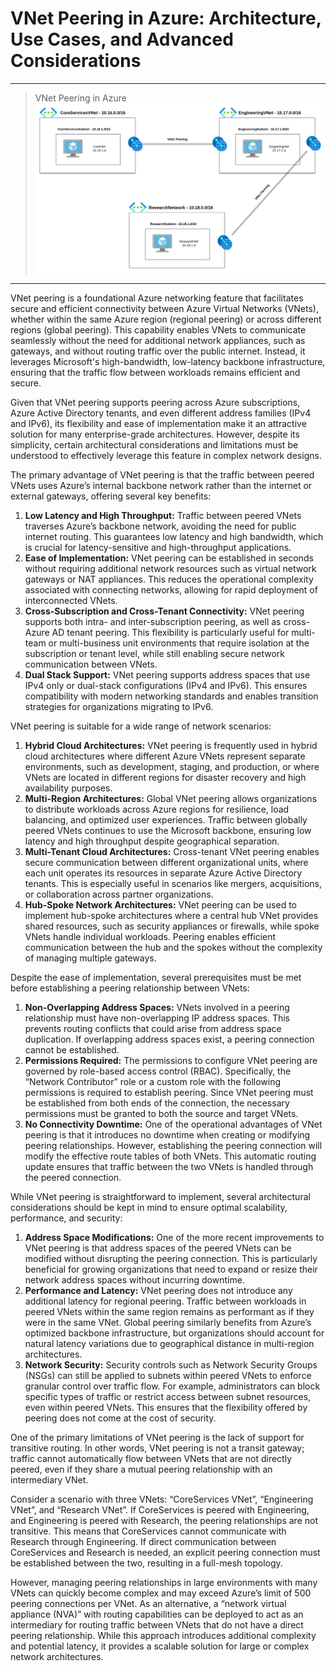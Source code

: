 # VNet Peering in Azure: Architecture, Use Cases, and Advanced Considerations

---

> VNet Peering in Azure
![VNet Peering in Azure](../../architecture-diagrams/azure/VNet%20Peering%20in%20Azure.png)

---

VNet peering is a foundational Azure networking feature that facilitates secure and efficient connectivity between Azure Virtual Networks (VNets), whether within the same Azure region (regional peering) or across different regions (global peering). This capability enables VNets to communicate seamlessly without the need for additional network appliances, such as gateways, and without routing traffic over the public internet. Instead, it leverages Microsoft's high-bandwidth, low-latency backbone infrastructure, ensuring that the traffic flow between workloads remains efficient and secure.

Given that VNet peering supports peering across Azure subscriptions, Azure Active Directory tenants, and even different address families (IPv4 and IPv6), its flexibility and ease of implementation make it an attractive solution for many enterprise-grade architectures. However, despite its simplicity, certain architectural considerations and limitations must be understood to effectively leverage this feature in complex network designs.

The primary advantage of VNet peering is that the traffic between peered VNets uses Azure’s internal backbone network rather than the internet or external gateways, offering several key benefits:

1. **Low Latency and High Throughput:** Traffic between peered VNets traverses Azure’s backbone network, avoiding the need for public internet routing. This guarantees low latency and high bandwidth, which is crucial for latency-sensitive and high-throughput applications.
2. **Ease of Implementation:** VNet peering can be established in seconds without requiring additional network resources such as virtual network gateways or NAT appliances. This reduces the operational complexity associated with connecting networks, allowing for rapid deployment of interconnected VNets.
3. **Cross-Subscription and Cross-Tenant Connectivity:** VNet peering supports both intra- and inter-subscription peering, as well as cross-Azure AD tenant peering. This flexibility is particularly useful for multi-team or multi-business unit environments that require isolation at the subscription or tenant level, while still enabling secure network communication between VNets.
4. **Dual Stack Support:** VNet peering supports address spaces that use IPv4 only or dual-stack configurations (IPv4 and IPv6). This ensures compatibility with modern networking standards and enables transition strategies for organizations migrating to IPv6.

VNet peering is suitable for a wide range of network scenarios:

1. **Hybrid Cloud Architectures:** VNet peering is frequently used in hybrid cloud architectures where different Azure VNets represent separate environments, such as development, staging, and production, or where VNets are located in different regions for disaster recovery and high availability purposes.
2. **Multi-Region Architectures:** Global VNet peering allows organizations to distribute workloads across Azure regions for resilience, load balancing, and optimized user experiences. Traffic between globally peered VNets continues to use the Microsoft backbone, ensuring low latency and high throughput despite geographical separation.
3. **Multi-Tenant Cloud Architectures:** Cross-tenant VNet peering enables secure communication between different organizational units, where each unit operates its resources in separate Azure Active Directory tenants. This is especially useful in scenarios like mergers, acquisitions, or collaboration across partner organizations.
4. **Hub-Spoke Network Architectures:** VNet peering can be used to implement hub-spoke architectures where a central hub VNet provides shared resources, such as security appliances or firewalls, while spoke VNets handle individual workloads. Peering enables efficient communication between the hub and the spokes without the complexity of managing multiple gateways.

Despite the ease of implementation, several prerequisites must be met before establishing a peering relationship between VNets:

1. **Non-Overlapping Address Spaces:** VNets involved in a peering relationship must have non-overlapping IP address spaces. This prevents routing conflicts that could arise from address space duplication. If overlapping address spaces exist, a peering connection cannot be established.
2. **Permissions Required:** The permissions to configure VNet peering are governed by role-based access control (RBAC). Specifically, the “Network Contributor” role or a custom role with the following permissions is required to establish peering. Since VNet peering must be established from both ends of the connection, the necessary permissions must be granted to both the source and target VNets.
3. **No Connectivity Downtime:** One of the operational advantages of VNet peering is that it introduces no downtime when creating or modifying peering relationships. However, establishing the peering connection will modify the effective route tables of both VNets. This automatic routing update ensures that traffic between the two VNets is handled through the peered connection.

While VNet peering is straightforward to implement, several architectural considerations should be kept in mind to ensure optimal scalability, performance, and security:

1. **Address Space Modifications:** One of the more recent improvements to VNet peering is that address spaces of the peered VNets can be modified without disrupting the peering connection. This is particularly beneficial for growing organizations that need to expand or resize their network address spaces without incurring downtime.
2. **Performance and Latency:** VNet peering does not introduce any additional latency for regional peering. Traffic between workloads in peered VNets within the same region remains as performant as if they were in the same VNet. Global peering similarly benefits from Azure’s optimized backbone infrastructure, but organizations should account for natural latency variations due to geographical distance in multi-region architectures.
3. **Network Security:** Security controls such as Network Security Groups (NSGs) can still be applied to subnets within peered VNets to enforce granular control over traffic flow. For example, administrators can block specific types of traffic or restrict access between subnet resources, even within peered VNets. This ensures that the flexibility offered by peering does not come at the cost of security.

One of the primary limitations of VNet peering is the lack of support for transitive routing. In other words, VNet peering is not a transit gateway; traffic cannot automatically flow between VNets that are not directly peered, even if they share a mutual peering relationship with an intermediary VNet.

Consider a scenario with three VNets: “CoreServices VNet”, “Engineering VNet”, and “Research VNet”. If CoreServices is peered with Engineering, and Engineering is peered with Research, the peering relationships are not transitive. This means that CoreServices cannot communicate with Research through Engineering. If direct communication between CoreServices and Research is needed, an explicit peering connection must be established between the two, resulting in a full-mesh topology.

However, managing peering relationships in large environments with many VNets can quickly become complex and may exceed Azure’s limit of 500 peering connections per VNet. As an alternative, a “network virtual appliance (NVA)” with routing capabilities can be deployed to act as an intermediary for routing traffic between VNets that do not have a direct peering relationship. While this approach introduces additional complexity and potential latency, it provides a scalable solution for large or complex network architectures.
